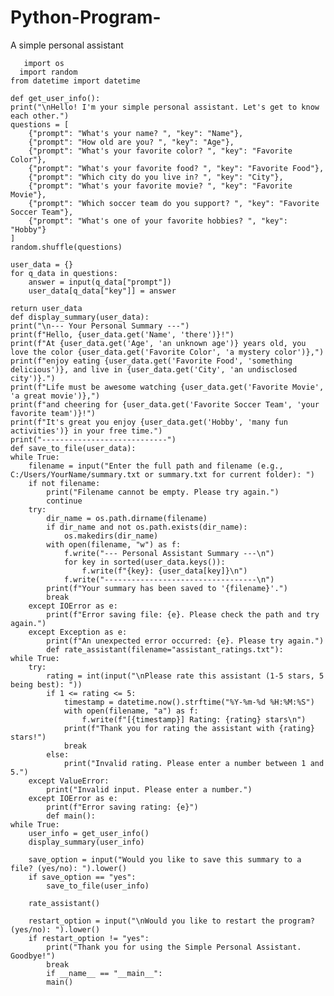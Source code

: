 # Python-Program-
A simple personal assistant 

    
       import os
      import random
    from datetime import datetime

    def get_user_info():
    print("\nHello! I'm your simple personal assistant. Let's get to know each other.")
    questions = [
        {"prompt": "What's your name? ", "key": "Name"},
        {"prompt": "How old are you? ", "key": "Age"},
        {"prompt": "What's your favorite color? ", "key": "Favorite Color"},
        {"prompt": "What's your favorite food? ", "key": "Favorite Food"},
        {"prompt": "Which city do you live in? ", "key": "City"},
        {"prompt": "What's your favorite movie? ", "key": "Favorite Movie"},
        {"prompt": "Which soccer team do you support? ", "key": "Favorite Soccer Team"},
        {"prompt": "What's one of your favorite hobbies? ", "key": "Hobby"}
    ]
    random.shuffle(questions)

    user_data = {}
    for q_data in questions:
        answer = input(q_data["prompt"])
        user_data[q_data["key"]] = answer

    return user_data 
    def display_summary(user_data):
    print("\n--- Your Personal Summary ---")
    print(f"Hello, {user_data.get('Name', 'there')}!")
    print(f"At {user_data.get('Age', 'an unknown age')} years old, you love the color {user_data.get('Favorite Color', 'a mystery color')},")
    print(f"enjoy eating {user_data.get('Favorite Food', 'something delicious')}, and live in {user_data.get('City', 'an undisclosed city')}.")
    print(f"Life must be awesome watching {user_data.get('Favorite Movie', 'a great movie')},")
    print(f"and cheering for {user_data.get('Favorite Soccer Team', 'your favorite team')}!")
    print(f"It's great you enjoy {user_data.get('Hobby', 'many fun activities')} in your free time.")
    print("----------------------------")
    def save_to_file(user_data):
    while True:
        filename = input("Enter the full path and filename (e.g., C:/Users/YourName/summary.txt or summary.txt for current folder): ")
        if not filename:
            print("Filename cannot be empty. Please try again.")
            continue
        try:
            dir_name = os.path.dirname(filename)
            if dir_name and not os.path.exists(dir_name):
                os.makedirs(dir_name)
            with open(filename, "w") as f:
                f.write("--- Personal Assistant Summary ---\n")
                for key in sorted(user_data.keys()):
                    f.write(f"{key}: {user_data[key]}\n")
                f.write("----------------------------------\n")
            print(f"Your summary has been saved to '{filename}'.")
            break
        except IOError as e:
            print(f"Error saving file: {e}. Please check the path and try again.")
        except Exception as e:
            print(f"An unexpected error occurred: {e}. Please try again.")
            def rate_assistant(filename="assistant_ratings.txt"):
    while True:
        try:
            rating = int(input("\nPlease rate this assistant (1-5 stars, 5 being best): "))
            if 1 <= rating <= 5:
                timestamp = datetime.now().strftime("%Y-%m-%d %H:%M:%S")
                with open(filename, "a") as f:
                    f.write(f"[{timestamp}] Rating: {rating} stars\n")
                print(f"Thank you for rating the assistant with {rating} stars!")
                break
            else:
                print("Invalid rating. Please enter a number between 1 and 5.")
        except ValueError:
            print("Invalid input. Please enter a number.")
        except IOError as e:
            print(f"Error saving rating: {e}")
            def main():
    while True:
        user_info = get_user_info()
        display_summary(user_info)

        save_option = input("Would you like to save this summary to a file? (yes/no): ").lower()
        if save_option == "yes":
            save_to_file(user_info)

        rate_assistant()

        restart_option = input("\nWould you like to restart the program? (yes/no): ").lower()
        if restart_option != "yes":
            print("Thank you for using the Simple Personal Assistant. Goodbye!")
            break
            if __name__ == "__main__":
            main()
